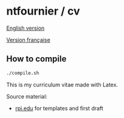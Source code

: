 
ntfournier / cv
===============

[English version](https://github.com/ntfournier/cv/raw/master/vincent_fournier_cv_en.pdf)

[Version française](https://github.com/ntfournier/cv/raw/master/vincent_fournier_cv_fr.pdf)

## How to compile
```sh
./compile.sh
```

This is my curriculum vitae made with Latex.

Source material:
- [rpi.edu](http://www.rpi.edu/dept/arc/training/latex/resumes/) for templates and first draft

